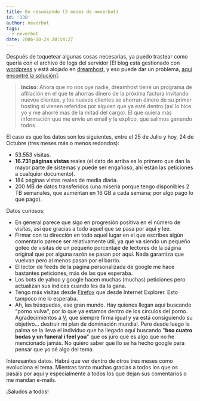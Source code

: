 ```yaml
---
title: En resumiendo (3 meses de neverbot)
id: '138'
author: neverbot
tags:
  - neverbot
date: 2006-10-24 20:54:27
---
```


Después de toquetear algunas cosas necesarias, ya puedo trastear como quería con el archivo de logs del servidor \[El blog está gestionado con [wordpress](http://wordpress.org/) y está alojado en [dreamhost](http://www.dreamhost.com/), y eso puede dar un problema, [aquí encontré la solución](http://wiki.dreamhost.com/index.php/Making_stats_accessible_with_htaccess)\].

> **Inciso**: Ahora que no nos oye nadie, dreamhost tiene un programa de afiliación en el que te ahorras dinero de la próxima factura invitando nuevos clientes, y los nuevos clientes se ahorran dinero de su primer hosting si vienen referidos por alguien que ya esté dentro (así lo hice yo y me ahorré más de la mitad del cargo). El que quiera más información que me envíe un email y le explico, que salimos ganando todos.

El caso es que los datos son los siguientes, entre el 25 de Julio y hoy, 24 de Octubre (tres meses más o menos redondos):

* 53.553 visitas.
* **16.731 páginas vistas** reales (el dato de arriba es lo primero que dan la mayor parte de sistemas y puede ser engañoso, ahí están las peticiones a cualquier documento).
* 184 páginas vistas reales de media diaria.
* 200 MB de datos transferidos (una miseria porque tengo disponibles 2 TB semanales, que aumentan en 16 GB a cada semana; por algo pago lo que pago).

Datos curiosos:

* En general parece que sigo en progresión positiva en el número de visitas, así que gracias a todo aquel que se pasa por aquí y lee.
* Firmar con tu dirección en todo aquel lugar en el que escribes algún comentario parece ser relativamente útil, ya que va siendo un pequeño goteo de visitas de un pequeño porcentaje de lectores de la página original que por alguna razón se pasan por aquí. Nada garantiza que vuelvan pero al menos pasan por el barrio.
* El lector de feeds de la página personalizada de google me hace bastantes peticiones, más de las que esperaba.
* Los bots de yahoo y google hacen muchas (muchas) peticiones pero actualizan sus índices cuando les da la gana.
* Tengo más visitas desde [Firefox](http://www.mozilla.com/en-US/firefox/) que desde Internet Explorer. Esto tampoco me lo esperaba.
* Ah, las búsquedas, ese gran mundo. Hay quienes llegan aquí buscando "porno vulva", por lo que ya estamos dentro de los círculos del porno. Agradecimientos a [V.](http://malgustoytipicachica.blogspot.com/) que siempre firma igual y ya está consiguiendo su objetivo... destruir mi plan de dominación mundial. Pero desde luego la palma se la lleva el individuo que ha llegado aquí buscando "**bso cuatro bodas y un funeral i feel you**" que os juro que es algo que no he mencionado jamás. No quiero saber que lío se ha hecho google para pensar que yo sé algo del tema.

Interesantes datos. Habrá que ver dentro de otros tres meses como evoluciona el tema. Mientras tanto muchas gracias a todos los que os pasáis por aquí y especialmente a todos los que dejan sus comentarios o me mandan e-mails.

¡Saludos a todos!
